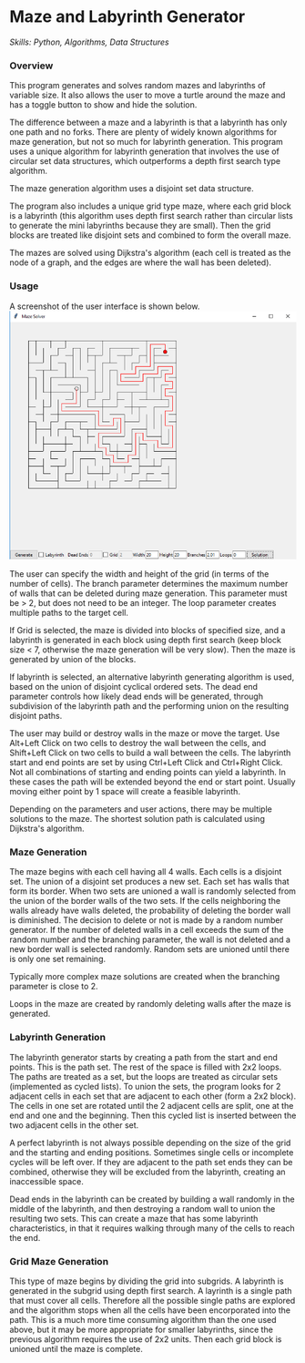 # Maze and Labyrinth Generator
*Skills: Python, Algorithms, Data Structures*

### Overview
This program generates and solves random mazes and labyrinths of variable size. It also allows the user to move a turtle around the maze and has a toggle button to show and hide the solution.

The difference between a maze and a labyrinth is that a labyrinth has only one path and no forks. There are plenty of widely known algorithms for maze generation, but not so much for labyrinth generation. This program uses a unique algorithm for labyrinth generation that involves the use of circular set data structures, which outperforms a depth first search type algorithm. 

The maze generation algorithm uses a disjoint set data structure. 

The program also includes a unique grid type maze, where each grid block is a labyrinth (this algorithm uses depth first search rather than circular lists to generate the mini labyrinths because they are small). Then the grid blocks are treated like disjoint sets and combined to form the overall maze.

The mazes are solved using Dijkstra's algorithm (each cell is treated as the node of a graph, and the edges are where the wall has been deleted).

### Usage
A screenshot of the user interface is shown below.
<img src="images/MazeFig1.png" width = "600">

The user can specify the width and height of the grid (in terms of the number of cells). The branch parameter determines the maximum number of walls that can be deleted during maze generation. This parameter must be > 2, but does not need to be an integer. The loop parameter creates multiple paths to the target cell.

If Grid is selected, the maze is divided into blocks of specified size, and a labyrinth is generated in each block using
depth first search (keep block size < 7, otherwise the maze generation will be very slow). Then the maze is generated by union of the blocks. 

If labyrinth is selected, an alternative labyrinth generating algorithm is used, based on the union of disjoint cyclical
ordered sets. The dead end parameter controls how likely dead ends will be generated, through subdivision of the
labyrinth path and the performing union on the resulting disjoint paths. 

The user may build or destroy walls in the maze or move the target. Use Alt+Left Click on two cells to destroy the wall between the cells, and Shift+Left Click on two cells to build a wall between the cells. The labyrinth start and end points are set by using Ctrl+Left Click and Ctrl+Right Click. Not all combinations of starting and ending points can yield a labyrinth. In these cases the path will be extended beyond the end or start point. Usually moving either point by 1 space will create a feasible labyrinth.

Depending on the parameters and user actions, there may be multiple solutions to the maze.
The shortest solution path is calculated using Dijkstra's algorithm.

### Maze Generation
The maze begins with each cell having all 4 walls. Each cells is a disjoint set. The union of a disjoint set produces a new set. Each set has walls that form its border. When two sets are unioned a wall is randomly selected from the union of the border walls of the two sets. If the cells neighboring the walls already have walls deleted, the probability of deleting the border wall is diminished. The decision to delete or not is made by a random number generator. If the number of deleted walls in a cell exceeds the sum of the random number and the branching parameter, the wall is not deleted and a new border wall is selected randomly. Random sets are unioned until there is only one set remaining.


Typically more complex maze solutions are created when the branching parameter is close to 2.

Loops in the maze are created by randomly deleting walls after the maze is generated.

### Labyrinth Generation
The labyrinth generator starts by creating a path from the start and end points. This is the path set. The rest of the space is filled with 2x2 loops. The paths are treated as a set, but the loops are treated as circular sets (implemented as cycled lists). To union the sets, the program looks for 2 adjacent cells in each set that are adjacent to each other (form a 2x2 block). The cells in one set are rotated until the 2 adjacent cells are split, one at the end and one and the beginning. Then this cycled list is inserted between the two adjacent cells in the other set.

A perfect labyrinth is not always possible depending on the size of the grid and the starting and ending positions. Sometimes single cells or incomplete cycles will be left over. If they are adjacent to the path set ends they can be combined, otherwise they will be excluded from the labyrinth, creating an inaccessible space. 

Dead ends in the labyrinth can be created by building a wall randomly in the middle of the labyrinth, and then destroying a random wall to union the resulting two sets. This can create a maze that has some labyrinth characteristics, in that it requires walking through many of the cells to reach the end.

### Grid Maze Generation
This type of maze begins by dividing the grid into subgrids. A labyrinth is generated in the subgrid using depth first search. A layrinth is a single path that must cover all cells. Therefore all the possible single paths are explored and the algorithm stops when all the cells have been encorporated into the path. This is a much more time consuming algorithm than the one used above, but it may be more appropriate for smaller labyrinths, since the previous algorithm requires the use of 2x2 units. Then each grid block is unioned until the maze is complete.
